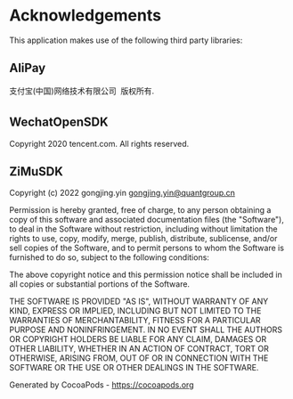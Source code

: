 # Acknowledgements
This application makes use of the following third party libraries:

## AliPay

支付宝(中国)网络技术有限公司  版权所有.

## WechatOpenSDK

Copyright 2020 tencent.com. All rights reserved.


## ZiMuSDK

Copyright (c) 2022 gongjing.yin <gongjing.yin@quantgroup.cn>

Permission is hereby granted, free of charge, to any person obtaining a copy
of this software and associated documentation files (the "Software"), to deal
in the Software without restriction, including without limitation the rights
to use, copy, modify, merge, publish, distribute, sublicense, and/or sell
copies of the Software, and to permit persons to whom the Software is
furnished to do so, subject to the following conditions:

The above copyright notice and this permission notice shall be included in
all copies or substantial portions of the Software.

THE SOFTWARE IS PROVIDED "AS IS", WITHOUT WARRANTY OF ANY KIND, EXPRESS OR
IMPLIED, INCLUDING BUT NOT LIMITED TO THE WARRANTIES OF MERCHANTABILITY,
FITNESS FOR A PARTICULAR PURPOSE AND NONINFRINGEMENT. IN NO EVENT SHALL THE
AUTHORS OR COPYRIGHT HOLDERS BE LIABLE FOR ANY CLAIM, DAMAGES OR OTHER
LIABILITY, WHETHER IN AN ACTION OF CONTRACT, TORT OR OTHERWISE, ARISING FROM,
OUT OF OR IN CONNECTION WITH THE SOFTWARE OR THE USE OR OTHER DEALINGS IN
THE SOFTWARE.

Generated by CocoaPods - https://cocoapods.org
